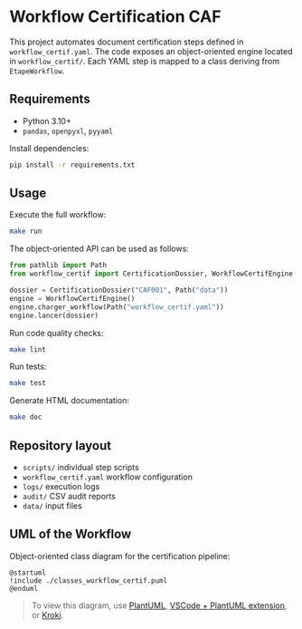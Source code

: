 # Workflow Certification CAF

This project automates document certification steps defined in `workflow_certif.yaml`.
The code exposes an object-oriented engine located in `workflow_certif/`.
Each YAML step is mapped to a class deriving from `EtapeWorkflow`.

## Requirements
- Python 3.10+
- `pandas`, `openpyxl`, `pyyaml`

Install dependencies:
```bash
pip install -r requirements.txt
```

## Usage
Execute the full workflow:
```bash
make run
```
The object-oriented API can be used as follows:
```python
from pathlib import Path
from workflow_certif import CertificationDossier, WorkflowCertifEngine

dossier = CertificationDossier("CAF001", Path("data"))
engine = WorkflowCertifEngine()
engine.charger_workflow(Path("workflow_certif.yaml"))
engine.lancer(dossier)
```
Run code quality checks:
```bash
make lint
```
Run tests:
```bash
make test
```
Generate HTML documentation:
```bash
make doc
```

## Repository layout
- `scripts/` individual step scripts
- `workflow_certif.yaml` workflow configuration
- `logs/` execution logs
- `audit/` CSV audit reports
- `data/` input files

## UML of the Workflow

Object-oriented class diagram for the certification pipeline:

```plantuml
@startuml
!include ./classes_workflow_certif.puml
@enduml
```

> To view this diagram, use [PlantUML](https://plantuml.com/), [VSCode + PlantUML extension](https://marketplace.visualstudio.com/items?itemName=jebbs.plantuml), or [Kroki](https://kroki.io).

